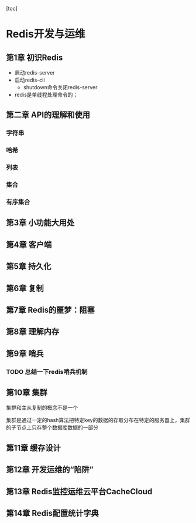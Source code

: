 [toc]

# Redis开发与运维

## 第1章 初识Redis

* 启动redis-server
* 启动redis-cli
  * shutdown命令关闭redis-server
* redis是单线程处理命令的；

## 第二章 API的理解和使用

### 字符串
### 哈希
### 列表
### 集合
### 有序集合

## 第3章 小功能大用处

## 第4章 客户端

## 第5章 持久化

## 第6章 复制

## 第7章 Redis的噩梦：阻塞

## 第8章 理解内存

## 第9章 哨兵

### TODO 总结一下redis哨兵机制

## 第10章 集群

集群和主从复制的概念不是一个

集群是通过一定的hash算法把特定key的数据的存取分布在特定的服务器上，集群的子节点上只存整个数据库数据的一部分

## 第11章 缓存设计

## 第12章 开发运维的“陷阱”

## 第13章 Redis监控运维云平台CacheCloud

## 第14章 Redis配置统计字典
